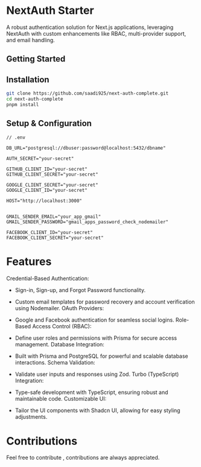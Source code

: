 # NextAuth Starter

A robust authentication solution for Next.js applications, leveraging NextAuth with custom enhancements like RBAC, multi-provider support, and email handling.

## Getting Started
## Installation
```bash
git clone https://github.com/saadi925/next-auth-complete.git
cd next-auth-complete
pnpm install 
```

## Setup & Configuration
```
// .env

DB_URL="postgresql://dbuser:password@localhost:5432/dbname"

AUTH_SECRET="your-secret"

GITHUB_CLIENT_ID="your-secret"
GITHUB_CLIENT_SECRET="your-secret"

GOOGLE_CLIENT_SECRET="your-secret"
GOOGLE_CLIENT_ID="your-secret"

HOST="http://localhost:3000"


GMAIL_SENDER_EMAIL="your_app_gmail"
GMAIL_SENDER_PASSWORD="gmail_apps_password_check_nodemailer"

FACEBOOK_CLIENT_ID="your-secret"
FACEBOOK_CLIENT_SECRET="your-secret"
```


# Features
 Credential-Based Authentication:

- Sign-in, Sign-up, and Forgot Password functionality.
- Custom email templates for password recovery and account verification using Nodemailer.
OAuth Providers:

- Google and Facebook authentication for seamless social logins.
Role-Based Access Control (RBAC):

- Define user roles and permissions with Prisma for secure access management.
Database Integration:

- Built with Prisma and PostgreSQL for powerful and scalable database interactions.
Schema Validation:

- Validate user inputs and responses using Zod.
Turbo (TypeScript) Integration:

- Type-safe development with TypeScript, ensuring robust and maintainable code.
Customizable UI:

- Tailor the UI components with Shadcn UI, allowing for easy styling adjustments.
# Contributions
Feel free to contribute , contributions are always appreciated.